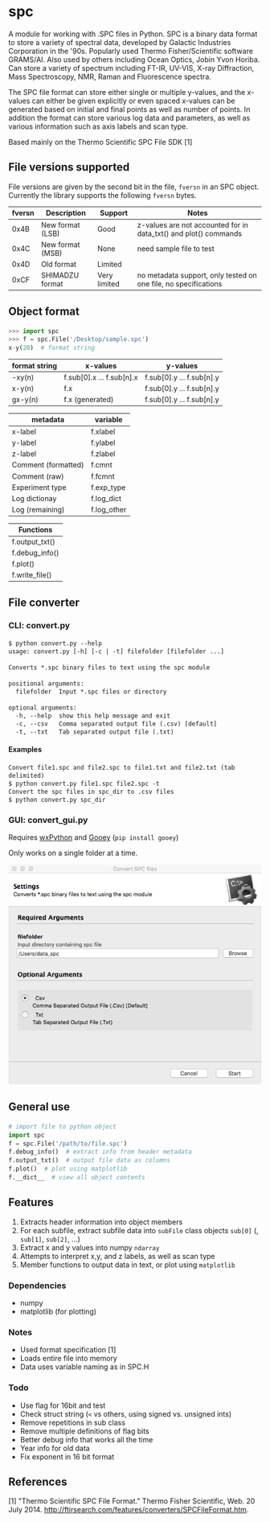 # spc
A module for working with .SPC files in Python. SPC is a binary data format to store a variety of spectral data, developed by Galactic Industries Corporation in the '90s. Popularly used  Thermo Fisher/Scientific software  GRAMS/AI. Also used by others including Ocean Optics, Jobin Yvon Horiba. Can store a variety of spectrum including FT-IR, UV-VIS, X-ray Diffraction, Mass Spectroscopy, NMR, Raman and Fluorescence spectra.

The SPC file format can store either single or multiple y-values, and the x-values can either be given explicitly or even spaced x-values can be generated based on initial and final points as well as number of points. In addition the format can store various log data and parameters, as well as various information such as axis labels and scan type.

Based mainly on the Thermo Scientific SPC File SDK [1]

## File versions supported

File versions are given by the second bit in the file, `fversn` in an SPC object.
Currently the library supports the following `fversn` bytes.

| fversn | Description      | Support      | Notes                                                                                              |
|--------|------------------|--------------|----------------------------------------------------------------------------------------------------|
| 0x4B   | New format (LSB) | Good         | z-values are not accounted for in data_txt() and plot() commands |
| 0x4C   | New format (MSB) | None         | need sample file to test                                                                           |
| 0x4D   | Old format       | Limited      |                                                                                                    |
| 0xCF   | SHIMADZU format  | Very limited | no metadata support, only tested on one file, no specifications                                    |

## Object format

```python
>>> import spc
>>> f = spc.File('/Desktop/sample.spc')
x-y(20)  # format string
```

| format string | x-values                  | y-values                  |
|---------------|---------------------------|---------------------------|
| -xy(n)        | f.sub[0].x ... f.sub[n].x | f.sub[0].y ... f.sub[n].y |
| x-y(n)        | f.x                       | f.sub[0].y ... f.sub[n].y |
| gx-y(n)       | f.x (generated)           | f.sub[0].y ... f.sub[n].y |

| metadata            | variable        |
|---------------------|-----------------|
| x-label             | f.xlabel        |
| y-label             | f.ylabel        |
| z-label             | f.zlabel        |
| Comment (formatted) | f.cmnt          |
| Comment (raw)       | f.fcmnt         |
| Experiment type     | f.exp_type      |
| Log dictionay       | f.log_dict      |
| Log (remaining)     | f.log_other     |

| Functions      |
|----------------|
| f.output_txt() |
| f.debug_info() |
| f.plot()       |
| f.write_file() |

## File converter

### CLI: convert.py

```
$ python convert.py --help
usage: convert.py [-h] [-c | -t] filefolder [filefolder ...]

Converts *.spc binary files to text using the spc module

positional arguments:
  filefolder  Input *.spc files or directory

optional arguments:
  -h, --help  show this help message and exit
  -c, --csv   Comma separated output file (.csv) [default]
  -t, --txt   Tab separated output file (.txt)
```

#### Examples

	Convert file1.spc and file2.spc to file1.txt and file2.txt (tab delimited)
	$ python convert.py file1.spc file2.spc -t
	Convert the spc files in spc_dir to .csv files
	$ python convert.py spc_dir

### GUI: convert_gui.py

Requires [wxPython](http://www.wxpython.org/download.php) and [Gooey](https://github.com/chriskiehl/Gooey) (`pip install gooey`)

Only works on a single folder at a time.

![Graphical interface based on Gooey](images/gui.png)


## General use

```python
# import file to python object
import spc
f = spc.File('/path/to/file.spc')
f.debug_info() 	# extract info from header metadata
f.output_txt()  # output file data as columns
f.plot()  # plot using matplotlib
f.__dict__  # view all object contents
```

## Features
1. Extracts header information into object members
2. For each subfile, extract subfile data into `subFile` class objects `sub[0]` (, `sub[1]`, `sub[2]`, ...)
3. Extract x and y values into numpy `ndarray`
3. Attempts to interpret x,y, and z labels, as well as scan type
4. Member functions to output data in text, or plot using `matplotlib`

### Dependencies
- numpy
- matplotlib (for plotting)

### Notes
+ Used format specification [1]
+ Loads entire file into memory
+ Data uses variable naming as in SPC.H

### Todo
+ Use flag for 16bit and test
+ Check struct string (`<` vs others, using signed vs. unsigned ints)
+ Remove repetitions in sub class
+ Remove multiple definitions of flag bits
+ Better debug info that works all the time
+ Year info for old data
+ Fix exponent in 16 bit format

## References
[1] "Thermo Scientific SPC File Format." Thermo Fisher Scientific, Web. 20 July 2014. <http://ftirsearch.com/features/converters/SPCFileFormat.htm>.
